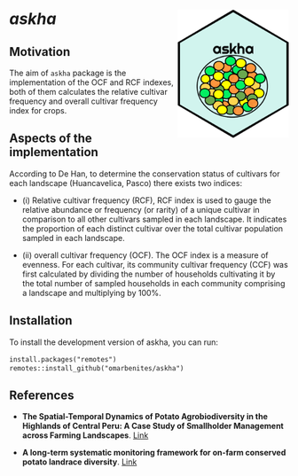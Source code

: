 # *askha* <img src="man/figures/askha_sticker_logo.png" width="200" align="right" />

## Motivation

The aim of `askha` package is the implementation of the OCF and RCF indexes, both of them calculates the relative cultivar frequency and overall cultivar frequency index for crops. 

## Aspects of the implementation

According to De Han, to determine the conservation status of cultivars for each landscape (Huancavelica, Pasco) there exists two indices: 

- (i) Relative cultivar frequency (RCF), RCF index is used to gauge the relative abundance or frequency (or rarity) of a unique cultivar in comparison to all other cultivars sampled in each landscape. It indicates the proportion of each distinct cultivar over the total cultivar population sampled in each landscape. 

- (ii) overall cultivar frequency (OCF). The OCF index is a measure of evenness. For each cultivar, its community cultivar frequency (CCF) was first calculated by dividing the number of households cultivating it by the total number of sampled households in each community comprising a landscape and multiplying by 100%.


## Installation

To install the development version of askha, you can run:

```{r}
install.packages("remotes")
remotes::install_github("omarbenites/askha")
```

## References


- **The Spatial-Temporal Dynamics of Potato Agrobiodiversity in the Highlands of Central Peru: A Case Study of Smallholder Management across Farming Landscapes**. [Link](https://www.mdpi.com/2073-445X/8/11/169)

- **A long-term systematic monitoring framework for on-farm conserved potato landrace diversity**. [Link](https://cgspace.cgiar.org/handle/10568/72908)

